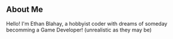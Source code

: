 ## About Me

Hello! I'm Ethan Blahay, a hobbyist coder with dreams of someday becomming a Game Developer! (unrealistic as they may be)

<!---
eblahay/eblahay is a ✨ special ✨ repository because its `README.md` (this file) appears on your GitHub profile.
You can click the Preview link to take a look at your changes.
--->
